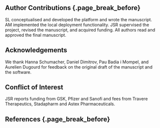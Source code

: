 ## Author Contributions {.page_break_before}

SL conceptualised and developed the platform and wrote the manuscript.
AM implemented the local deployment functionality.
JSR supervised the project, revised the manuscript, and acquired funding.
All authors read and approved the final manuscript.

## Acknowledgements
We thank Hanna Schumacher, Daniel Dimitrov, Pau Badia i Mompel, and Aurelien Dugourd for feedback on the original draft of the manuscript and the software.

## Conflict of Interest
JSR reports funding from GSK, Pfizer and Sanofi and fees from Travere Therapeutics, Stadapharm and Astex Pharmaceuticals.

## References {.page_break_before}

<!-- Explicitly insert bibliography here -->
<div id="refs"></div>
